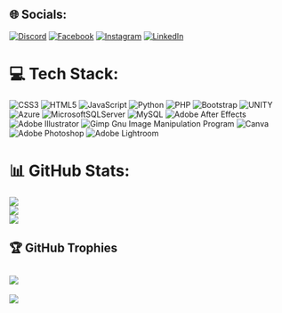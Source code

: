 
## 🌐 Socials:
[![Discord](https://img.shields.io/badge/Discord-%237289DA.svg?logo=discord&logoColor=white)](https://discord.gg/TF_Wick#7329) [![Facebook](https://img.shields.io/badge/Facebook-%231877F2.svg?logo=Facebook&logoColor=white)](https://facebook.com/Araj5580) [![Instagram](https://img.shields.io/badge/Instagram-%23E4405F.svg?logo=Instagram&logoColor=white)](https://instagram.com/obeisantsawfest) [![LinkedIn](https://img.shields.io/badge/LinkedIn-%230077B5.svg?logo=linkedin&logoColor=white)](https://linkedin.com/in/leon-david) 

# 💻 Tech Stack:
![CSS3](https://img.shields.io/badge/css3-%231572B6.svg?style=plastic&logo=css3&logoColor=white) ![HTML5](https://img.shields.io/badge/html5-%23E34F26.svg?style=plastic&logo=html5&logoColor=white) ![JavaScript](https://img.shields.io/badge/javascript-%23323330.svg?style=plastic&logo=javascript&logoColor=%23F7DF1E) ![Python](https://img.shields.io/badge/python-3670A0?style=plastic&logo=python&logoColor=ffdd54) ![PHP](https://img.shields.io/badge/php-%23777BB4.svg?style=plastic&logo=php&logoColor=white) ![Bootstrap](https://img.shields.io/badge/bootstrap-%23563D7C.svg?style=plastic&logo=bootstrap&logoColor=white) ![UNITY](https://img.shields.io/badge/Unity-%2320232a.svg?style=plastic&logo=unity&logoColor=white) ![Azure](https://img.shields.io/badge/azure-%230072C6.svg?style=plastic&logo=azure-devops&logoColor=white) ![MicrosoftSQLServer](https://img.shields.io/badge/Microsoft%20SQL%20Sever-CC2927?style=plastic&logo=microsoft%20sql%20server&logoColor=white) ![MySQL](https://img.shields.io/badge/mysql-%2300f.svg?style=plastic&logo=mysql&logoColor=white) ![Adobe After Effects](https://img.shields.io/badge/Adobe%20After%20Effects-9999FF.svg?style=plastic&logo=Adobe%20After%20Effects&logoColor=white) ![Adobe Illustrator](https://img.shields.io/badge/adobeillustrator-%23FF9A00.svg?style=plastic&logo=adobeillustrator&logoColor=white) ![Gimp Gnu Image Manipulation Program](https://img.shields.io/badge/Gimp-657D8B?style=plastic&logo=gimp&logoColor=FFFFFF) ![Canva](https://img.shields.io/badge/Canva-%2300C4CC.svg?style=plastic&logo=Canva&logoColor=white) ![Adobe Photoshop](https://img.shields.io/badge/adobephotoshop-%2331A8FF.svg?style=plastic&logo=adobephotoshop&logoColor=white) ![Adobe Lightroom](https://img.shields.io/badge/Adobe%20Lightroom-31A8FF.svg?style=plastic&logo=Adobe%20Lightroom&logoColor=white)
# 📊 GitHub Stats:
![](https://github-readme-stats.vercel.app/api?username=Viruzexe&theme=monokai&hide_border=false&include_all_commits=true&count_private=false)<br/>
![](https://github-readme-streak-stats.herokuapp.com/?user=Viruzexe&theme=monokai&hide_border=false)<br/>
![](https://github-readme-stats.vercel.app/api/top-langs/?username=Viruzexe&theme=monokai&hide_border=false&include_all_commits=true&count_private=false&layout=compact)

## 🏆 GitHub Trophies
![](https://github-profile-trophy.vercel.app/?username=Viruzexe&theme=algolia&no-frame=false&no-bg=true&margin-w=4)
---
[![](https://visitcount.itsvg.in/api?id=Viruzexe&icon=6&color=6)](https://visitcount.itsvg.in)

<!-- Proudly created with GPRM ( https://gprm.itsvg.in ) -->
